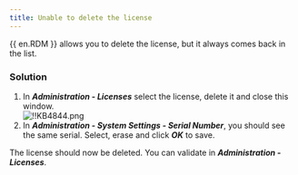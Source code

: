 ```yaml
---
title: Unable to delete the license
---
```

{{ en.RDM }} allows you to delete the license, but it always comes back in the list.
### Solution
1. In ***Administration - Licenses*** select the license, delete it and close this window.  
![!!KB4844.png](https://webdevolutions.azureedge.net/docs/en/kb/KB4844.png)
1. In ***Administration - System Settings - Serial Number***, you should see the same serial. Select, erase and click ***OK*** to save.  

The license should now be deleted. You can validate in ***Administration - Licenses***.
